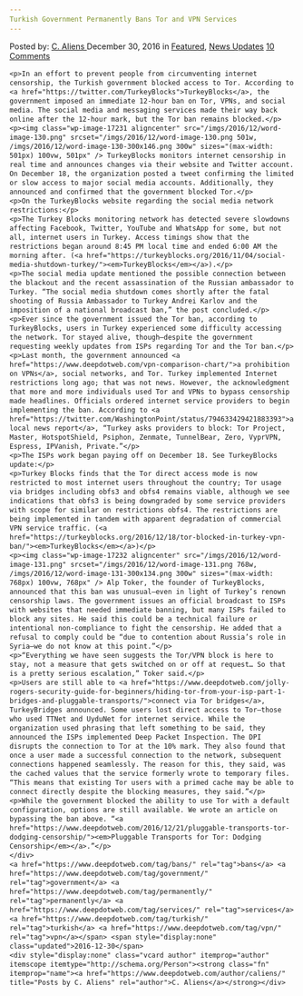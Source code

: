 ```yaml
---
Turkish Government Permanently Bans Tor and VPN Services
---
```

<article class="post-listing post-17224 post type-post status-publish format-standard has-post-thumbnail hentry  tag-bans tag-government tag-permanently tag-services  tag-turkish tag-vpn">
    <div class="post-inner">
        <span>Posted by: <a href="https://www.deepdotweb.com/author/caliens/" title="">C. Aliens </a></span>
    <span>December 30, 2016</span>
    <span>in <a href="https://www.deepdotweb.com/category/deepdot-news/" rel="category tag">Featured</a>, <a href="https://www.deepdotweb.com/category/news-updates/" rel="category tag">News Updates</a></span>
    <span><a href="https://www.deepdotweb.com/2016/12/30/turkish-government-permanently-bans-tor-vpn-services/#comments">10 Comments</a></span>
    </p>
    <div class="clear"></div>
    
    <p>In an effort to prevent people from circumventing internet censorship, the Turkish government blocked access to Tor. According to <a href="https://twitter.com/TurkeyBlocks">TurkeyBlocks</a>, the government imposed an immediate 12-hour ban on Tor, VPNs, and social media. The social media and messaging services made their way back online after the 12-hour mark, but the Tor ban remains blocked.</p>
    <p><img class="wp-image-17231 aligncenter" src="/imgs/2016/12/word-image-130.png" srcset="/imgs/2016/12/word-image-130.png 501w, /imgs/2016/12/word-image-130-300x146.png 300w" sizes="(max-width: 501px) 100vw, 501px" /> TurkeyBlocks monitors internet censorship in real time and announces changes via their website and Twitter account. On December 18, the organization posted a tweet confirming the limited or slow access to major social media accounts. Additionally, they announced and confirmed that the government blocked Tor.</p>
    <p>On the TurkeyBlocks website regarding the social media network restrictions:</p>
    <p>The Turkey Blocks monitoring network has detected severe slowdowns affecting Facebook, Twitter, YouTube and WhatsApp for some, but not all, internet users in Turkey. Access timings show that the restrictions began around 8:45 PM local time and ended 6:00 AM the morning after. (<a href="https://turkeyblocks.org/2016/11/04/social-media-shutdown-turkey/"><em>TurkeyBlocks</em></a>).</p>
    <p>The social media update mentioned the possible connection between the blackout and the recent assassination of the Russian ambassador to Turkey. “The social media shutdown comes shortly after the fatal shooting of Russia Ambassador to Turkey Andrei Karlov and the imposition of a national broadcast ban,” the post concluded.</p>
    <p>Ever since the government issued the Tor ban, according to TurkeyBlocks, users in Turkey experienced some difficulty accessing the network. Tor stayed alive, though—despite the government requesting weekly updates from ISPs regarding Tor and the Tor ban.</p>
    <p>Last month, the government announced <a href="https://www.deepdotweb.com/vpn-comparison-chart/">a prohibition on VPNs</a>, social networks, and Tor. Turkey implemented Internet restrictions long ago; that was not news. However, the acknowledgment that more and more individuals used Tor and VPNs to bypass censorship made headlines. Officials ordered internet service providers to begin implementing the ban. According to <a href="https://twitter.com/WashingtonPoint/status/794633429421883393">a local news report</a>, “Turkey asks providers to block: Tor Project, Master, HotspotShield, Psiphon, Zenmate, TunnelBear, Zero, VyprVPN, Espress, IPVanish, Private.”</p>
    <p>The ISPs work began paying off on December 18. See TurkeyBlocks update:</p>
    <p>Turkey Blocks finds that the Tor direct access mode is now restricted to most internet users throughout the country; Tor usage via bridges including obfs3 and obfs4 remains viable, although we see indications that obfs3 is being downgraded by some service providers with scope for similar on restrictions obfs4. The restrictions are being implemented in tandem with apparent degradation of commercial VPN service traffic. (<a href="https://turkeyblocks.org/2016/12/18/tor-blocked-in-turkey-vpn-ban/"><em>TurkeyBlocks</em></a>)</p>
    <p><img class="wp-image-17232 aligncenter" src="/imgs/2016/12/word-image-131.png" srcset="/imgs/2016/12/word-image-131.png 768w, /imgs/2016/12/word-image-131-300x134.png 300w" sizes="(max-width: 768px) 100vw, 768px" /> Alp Toker, the founder of TurkeyBlocks, announced that this ban was unusual—even in light of Turkey’s renown censorship laws. The government issues an official broadcast to ISPs with websites that needed immediate banning, but many ISPs failed to block any sites. He said this could be a technical failure or intentional non-compliance to fight the censorship. He added that a refusal to comply could be “due to contention about Russia’s role in Syria—we do not know at this point.”</p>
    <p>“Everything we have seen suggests the Tor/VPN block is here to stay, not a measure that gets switched on or off at request… So that is a pretty serious escalation,” Toker said.</p>
    <p>Users are still able to <a href="https://www.deepdotweb.com/jolly-rogers-security-guide-for-beginners/hiding-tor-from-your-isp-part-1-bridges-and-pluggable-transports/">connect via Tor bridges</a>, TurkeyBridges announced. Some users lost direct access to Tor—those who used TTNet and UyduNet for internet service. While the organization used phrasing that left something to be said, they announced the ISPs implemented Deep Packet Inspection. The DPI disrupts the connection to Tor at the 10% mark. They also found that once a user made a successful connection to the network, subsequent connections happened seamlessly. The reason for this, they said, was the cached values that the service formerly wrote to temporary files. “This means that existing Tor users with a primed cache may be able to connect directly despite the blocking measures, they said.”</p>
    <p>While the government blocked the ability to use Tor with a default configuration, options are still available. We wrote an article on bypassing the ban above. “<a href="https://www.deepdotweb.com/2016/12/21/pluggable-transports-tor-dodging-censorship/"><em>Pluggable Transports for Tor: Dodging Censorship</em></a>.”</p>
    </div>
    <a href="https://www.deepdotweb.com/tag/bans/" rel="tag">bans</a> <a href="https://www.deepdotweb.com/tag/government/" rel="tag">government</a> <a href="https://www.deepdotweb.com/tag/permanently/" rel="tag">permanently</a> <a href="https://www.deepdotweb.com/tag/services/" rel="tag">services</a>  <a href="https://www.deepdotweb.com/tag/turkish/" rel="tag">turkish</a> <a href="https://www.deepdotweb.com/tag/vpn/" rel="tag">vpn</a></span> <span style="display:none" class="updated">2016-12-30</span>
    <div style="display:none" class="vcard author" itemprop="author" itemscope itemtype="http://schema.org/Person"><strong class="fn" itemprop="name"><a href="https://www.deepdotweb.com/author/caliens/" title="Posts by C. Aliens" rel="author">C. Aliens</a></strong></div>
    
